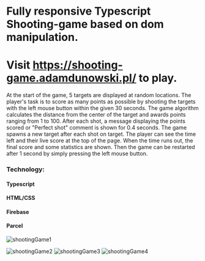 # Fully responsive Typescript Shooting-game based on dom manipulation.

# Visit https://shooting-game.adamdunowski.pl/ to play.

At the start of the game, 5 targets are displayed at random locations. The player's task is to score as many points as possible by shooting the targets with the left mouse button within the given 30 seconds. The game algorithm calculates the distance from the center of the target and awards points ranging from 1 to 100. After each shot, a message displaying the points scored or "Perfect shot" comment is shown for 0.4 seconds. The game spawns a new target after each shot on target. The player can see the time left and their live score at the top of the page. When the time runs out, the final score and some statistics are shown. Then the game can be restarted after 1 second by simply pressing the left mouse button.

### Technology:
#### Typescript
#### HTML/CSS
#### Firebase
#### Parcel

![shootingGame1](https://user-images.githubusercontent.com/70273104/227780030-078bbc96-d098-436f-8a28-2c5c74530157.jpg)

![shootingGame2](https://user-images.githubusercontent.com/70273104/227781082-01300478-1632-4a66-aa1c-98f15715d4ec.png)
![shootingGame3](https://user-images.githubusercontent.com/70273104/227780413-068f6548-cb72-419c-a31c-1c2310bb3dc9.png)
![shootingGame4](https://user-images.githubusercontent.com/70273104/227780415-6cac958b-7771-4401-adb0-94e2f1b1988f.jpg)

